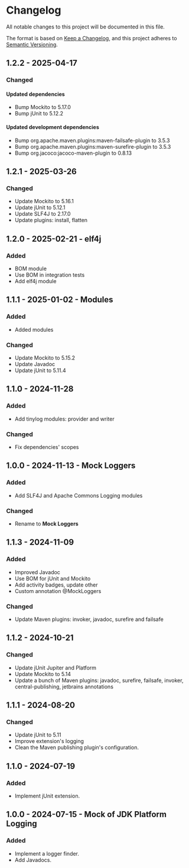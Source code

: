 # Changelog

All notable changes to this project will be documented in this file.

The format is based on [Keep a Changelog](https://keepachangelog.com/en/1.1.0/),
and this project adheres to [Semantic Versioning](https://semver.org/spec/v2.0.0.html).

## 1.2.2 - 2025-04-17

### Changed

#### Updated dependencies

- Bump Mockito to 5.17.0
- Bump jUnit to 5.12.2

#### Updated development dependencies

- Bump org.apache.maven.plugins:maven-failsafe-plugin to 3.5.3
- Bump org.apache.maven.plugins:maven-surefire-plugin to 3.5.3
- Bump org.jacoco:jacoco-maven-plugin to 0.8.13

## 1.2.1 - 2025-03-26

### Changed

* Update Mockito to 5.16.1
* Update jUnit to 5.12.1
* Update SLF4J to 2.17.0
* Update plugins: install, flatten

## 1.2.0 - 2025-02-21 - elf4j

### Added

* BOM module
* Use BOM in integration tests
* Add elf4j module

## 1.1.1 - 2025-01-02 - Modules

### Added

* Added modules

### Changed

* Update Mockito to 5.15.2
* Update Javadoc
* Update jUnit to 5.11.4

## 1.1.0 - 2024-11-28

### Added

* Add tinylog modules: provider and writer

### Changed

* Fix dependencies' scopes

## 1.0.0 - 2024-11-13 - Mock Loggers

### Added

* Add SLF4J and Apache Commons Logging modules

### Changed

* Rename to **Mock Loggers**

## 1.1.3 - 2024-11-09

### Added

* Improved Javadoc
* Use BOM for jUnit and Mockito
* Add activity badges, update other
* Custom annotation @MockLoggers

### Changed

* Update Maven plugins: invoker, javadoc, surefire and failsafe

## 1.1.2 - 2024-10-21

### Changed

* Update jUnit Jupiter and Platform
* Update Mockito to 5.14
* Update a bunch of Maven plugins: javadoc, surefire, failsafe, invoker,
  central-publishing, jetbrains annotations

## 1.1.1 - 2024-08-20

### Changed

* Update jUnit to 5.11
* Improve extension's logging
* Clean the Maven publishing plugin's configuration.

## 1.1.0 - 2024-07-19

### Added

* Implement jUnit extension.

## 1.0.0 - 2024-07-15 - Mock of JDK Platform Logging

### Added

* Implement a logger finder.
* Add Javadocs.
